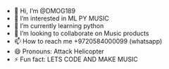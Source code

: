 - 👋 Hi, I’m @DMOG189
- 👀 I’m interested in ML PY MUSIC
- 🌱 I’m currently learning python
- 💞️ I’m looking to collaborate on Music products
- 📫 How to reach me +9720584000099 (whatsapp)
- 😄 Pronouns: Attack Helicopter
- ⚡ Fun fact: LETS CODE AND MAKE MUSIC

<!---
DMOG189/DMOG189 is a ✨ special ✨ repository because its `README.md` (this file) appears on your GitHub profile.
You can click the Preview link to take a look at your changes.
--->
